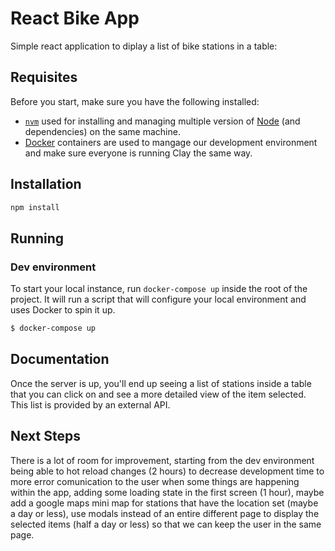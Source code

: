 # React Bike App

Simple react application to diplay a list of bike stations in a table:

## Requisites
Before you start, make sure you have the following installed:

* [`nvm`](https://github.com/creationix/nvm) used for installing and managing multiple version of [Node](https://nodejs.org/en/) (and dependencies) on the same machine.
* [Docker](https://www.docker.com/) containers are used to mangage our development environment and make sure everyone is running Clay the same way.

## Installation
```bash
npm install
```

## Running

### Dev environment

To start your local instance, run `docker-compose up` inside the root of the project. It will run a script
that will configure your local environment and uses Docker to spin it up.

```bash
$ docker-compose up
```

## Documentation

Once the server is up, you'll end up seeing a list of stations inside a table that you can click on and see 
a more detailed view of the item selected. This list is provided by an external API.

## Next Steps

There is a lot of room for improvement, starting from the dev environment being able to hot reload changes (2 hours) to decrease development time to more error comunication to the user when some things are happening within the app, adding some loading state in the first screen (1 hour), maybe add a google maps mini map for stations that have the location set (maybe a day or less), use modals instead of an entire different page to display the selected items (half a day or less) so that we can keep the user in the same page.
